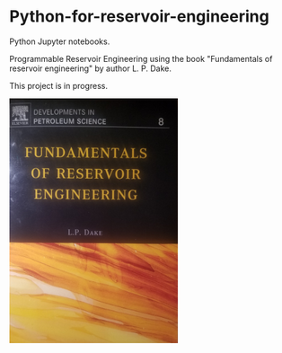 # Python-for-reservoir-engineering

Python Jupyter notebooks. 

Programmable Reservoir Engineering using the book "Fundamentals of reservoir engineering" by author L. P.  Dake. 

This project is in progress.


<img src= "image/cover2.jpg" width = "300" >

